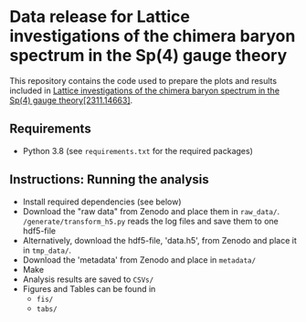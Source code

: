 # Data release for Lattice investigations of the chimera baryon spectrum in the Sp(4) gauge theory

This repository contains the code used to prepare the plots and results included in [Lattice investigations of the chimera baryon spectrum in the Sp(4) gauge theory[2311.14663]](https://arxiv.org/abs/2311.14663).

## Requirements
- Python 3.8 (see `requirements.txt` for the required packages)

## Instructions: Running the analysis
- Install required dependencies (see below)
- Download the "raw data" from Zenodo and place them in `raw_data/`. `/generate/transform_h5.py` reads the log files and save them to one hdf5-file
- Alternatively, download the hdf5-file, 'data.h5', from Zenodo and place it in `tmp_data/`.
- Download the 'metadata' from Zenodo and place in `metadata/`
- Make
- Analysis results are saved to `CSVs/`
- Figures and Tables can be found in
    - `fis/`
    - `tabs/`
